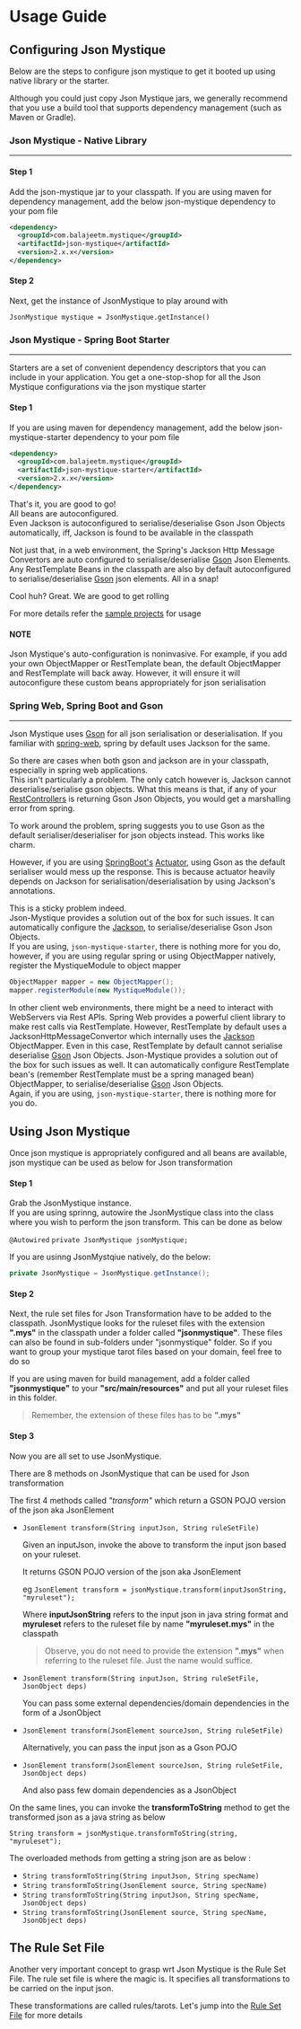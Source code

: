 # Usage Guide

## Configuring Json Mystique
Below are the steps to configure json mystique to get it booted up using native library or the starter.

Although you could just copy Json Mystique jars, we generally recommend that you use a build tool that supports dependency management (such as Maven or Gradle).

### Json Mystique - Native Library
---

#### Step 1
Add the json-mystique jar to your classpath.
If you are using maven for dependency management, add the below json-mystique dependency to your pom file

```xml
<dependency>
  <groupId>com.balajeetm.mystique</groupId>
  <artifactId>json-mystique</artifactId>
  <version>2.x.x</version>
</dependency>
```

#### Step 2
Next, get the instance of JsonMystique to play around with

`JsonMystique mystique = JsonMystique.getInstance()`

### Json Mystique - Spring Boot Starter
---

Starters are a set of convenient dependency descriptors that you can include in your application. You get a one-stop-shop for all the Json Mystique configurations via the json mystique starter

#### Step 1
If you are using maven for dependency management, add the below json-mystique-starter dependency to your pom file

```xml
<dependency>
  <groupId>com.balajeetm.mystique</groupId>
  <artifactId>json-mystique-starter</artifactId>
  <version>2.x.x</version>
</dependency>
```

That's it, you are good to go!<br>
All beans are autoconfigured.<br>
Even Jackson is autoconfigured to serialise/deserialise Gson Json Objects automatically, iff, Jackson is found to be available in the classpath

Not just that, in a web environment, the Spring's Jackson Http Message Convertors are auto configured to serialise/deserialise [Gson](https://github.com/google/gson) Json Elements. Any RestTemplate Beans in the classpath are also by default autoconfigured to serialise/deserialise [Gson](https://github.com/google/gson) json elements. All in a snap!

Cool huh? Great. We are good to get rolling

For more details refer the [sample projects](../json-mystique-samples/mystique-web-sample) for usage

#### NOTE

Json Mystique's auto-configuration is noninvasive. For example, if you add your own ObjectMapper or RestTemplate bean, the default ObjectMapper and RestTemplate will back away. However, it will ensure it will autoconfigure these custom beans appropriately for json serialisation

### Spring Web, Spring Boot and Gson
---
Json Mystique uses [Gson](https://github.com/google/gson) for all json serialisation or deserialisation.
If you familiar with [spring-web](http://docs.spring.io/spring/docs/current/spring-framework-reference/html/spring-web.html), spring by default uses Jackson for the same.

So there are cases when both gson and jackson are in your classpath, especially in spring web applications.<br>
This isn't particularly a problem. The only catch however is, Jackson cannot deserialise/serialise gson objects.
What this means is that, if any of your [RestControllers](https://docs.spring.io/spring/docs/current/spring-framework-reference/htmlsingle/#mvc-ann-restcontroller) is returning Gson Json Objects, you would get a marshalling error from spring.

To work around the problem, 
spring suggests you to use Gson as the default serialiser/deserialiser for json objects instead.
This works like charm.

However, if you are using [SpringBoot's](http://docs.spring.io/spring-boot/docs/current/reference/htmlsingle/) [Actuator](http://docs.spring.io/spring-boot/docs/current/reference/htmlsingle/#production-ready), using Gson as the default serialiser would mess up the response.
This is because actuator heavily depends on Jackson for serialisation/deserialisation by using Jackson's annotations.

This is a sticky problem indeed.<br>
Json-Mystique provides a solution out of the box for such issues. It can automatically configure the [Jackson](https://github.com/FasterXML/jackson), to serialise/deserialise Gson Json Objects.<br>
If you are using, `json-mystique-starter`, there is nothing more for you do, however, if you are using regular spring or using ObjectMapper natively, register the MystiqueModule to object mapper

```java
ObjectMapper mapper = new ObjectMapper();
mapper.registerModule(new MystiqueModule());
```

In other client web environments, there might be a need to interact with WebServers via Rest APIs. Spring Web provides a powerful client library to make rest calls via RestTemplate. However, RestTemplate by default uses a JacksonHttpMessageConvertor which internally uses the [Jackson](https://github.com/FasterXML/jackson) ObjectMapper. Even in this case, RestTemplate by default cannot serialise deserialise [Gson](https://github.com/google/gson) Json Objects. Json-Mystique provides a solution out of the box for such issues as well. It can automatically configure RestTemplate bean's (remember RestTemplate must be a spring managed bean) ObjectMapper, to serialise/deserialise [Gson](https://github.com/google/gson) Json Objects.<br>
Again, if you are using, `json-mystique-starter`, there is nothing more for you do.

## Using Json Mystique
Once json mystique is appropriately configured and all beans are available, json mystique can be used as below for Json transformation

#### Step 1
Grab the JsonMystique instance.<br>
If you are using sprinng, autowire the JsonMystique class into the class where you wish to perform the json transform. This can be done as below

`@Autowired`
`private JsonMystique jsonMystique;`

If you are usinng JsonMystqiue natively, do the below:
```java
private JsonMystique = JsonMystique.getInstance();
```

#### Step 2
Next, the rule set files for Json Transformation have to be added to the classpath.
JsonMystique looks for the ruleset files with the extension **".mys"** in the classpath under a folder called **"jsonmystique"**. These files can also be found in sub-folders under "jsonmystique" folder. So if you want to group your mystique tarot files based on your domain, feel free to do so

If you are using maven for build management, add a folder called **"jsonmystique"** to your **"src/main/resources"** and put all your ruleset files in this folder.

> Remember, the extension of these files has to be **".mys"**

#### Step 3
Now you are all set to use JsonMystique.

There are 8 methods on JsonMystique that can be used for Json transformation

The first 4 methods called *"transform"* which return a GSON POJO version of the json aka JsonElement

* `JsonElement transform(String inputJson, String ruleSetFile)`
  
  Given an inputJson, invoke the above to transform the input json based on your ruleset.
  
  It returns GSON POJO version of the json aka JsonElement
  
  eg `JsonElement transform = jsonMystique.transform(inputJsonString, "myruleset");`

  Where **inputJsonString** refers to the input json in java string format and
  **myruleset** refers to the ruleset file by name **"myruleset.mys"** in the classpath

  > Observe, you do not need to provide the extension **".mys"** when referring to the ruleset file. Just the name would suffice.

* `JsonElement transform(String inputJson, String ruleSetFile, JsonObject deps)`

  You can pass some external dependencies/domain dependencies in the form of a JsonObject

* `JsonElement transform(JsonElement sourceJson, String ruleSetFile)`

  Alternatively, you can pass the input json as a Gson POJO

* `JsonElement transform(JsonElement sourceJson, String ruleSetFile, JsonObject deps)`

  And also pass few domain dependencies as a JsonObject

On the same lines, you can invoke the **transformToString** method to get the transformed json as a java string as below

`String transform = jsonMystique.transformToString(string, "myruleset");`

The overloaded methods from getting a string json are as below :

* `String transformToString(String inputJson, String specName)`
* `String transformToString(JsonElement source, String specName)`
* `String transformToString(String inputJson, String specName, JsonObject deps)`
* `String transformToString(JsonElement source, String specName, JsonObject deps)`

## The Rule Set File

Another very important concept to grasp wrt Json Mystique is the Rule Set File.
The rule set file is where the magic is. It specifies all transformations to be carried on the input json.

These transformations are called rules/tarots. Let's jump into the [Rule Set File](The-RuleSet-File---*.mys.md) for more details
